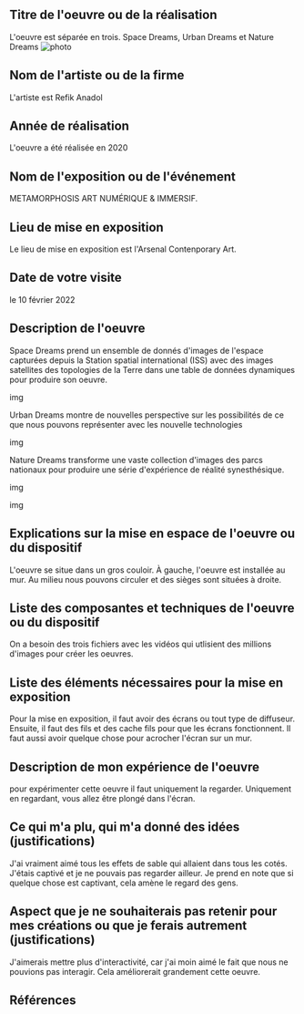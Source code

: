 ## Titre de l'oeuvre ou de la réalisation
L'oeuvre est séparée en trois. Space Dreams, Urban Dreams et Nature Dreams
![photo](Media/Photos/dreams_plan_moyen.png)
## Nom de l'artiste ou de la firme
L'artiste est Refik Anadol
## Année de réalisation
L'oeuvre a été réalisée en 2020
## Nom de l'exposition ou de l'événement
METAMORPHOSIS ART NUMÉRIQUE & IMMERSIF.
## Lieu de mise en exposition
Le lieu de mise en exposition est l'Arsenal Contenporary Art.
## Date de votre visite
le 10 février 2022
## Description de l'oeuvre
Space Dreams prend un ensemble de donnés d'images de l'espace capturées depuis la Station spatial international (ISS) avec des images satellites des topologies de la Terre dans une table de données dynamiques pour produire son oeuvre.

img

Urban Dreams montre de nouvelles perspective sur les possibilités de ce que nous pouvons représenter avec les nouvelle technologies

img

Nature Dreams transforme une vaste collection d'images des parcs nationaux pour produire une série d'expérience de réalité synesthésique.

img

img

## Explications sur la mise en espace de l'oeuvre ou du dispositif
L'oeuvre se situe dans un gros couloir. À gauche, l'oeuvre est installée au mur. Au milieu nous pouvons circuler et des sièges sont situées à droite.
## Liste des composantes et techniques de l'oeuvre ou du dispositif
On a besoin des trois fichiers avec les vidéos qui utlisient des millions d'images pour créer les oeuvres.
## Liste des éléments nécessaires pour la mise en exposition
Pour la mise en exposition, il faut avoir des écrans ou tout type de diffuseur. Ensuite, il faut des fils et des cache fils pour que les écrans fonctionnent. Il faut aussi avoir quelque chose pour acrocher l'écran sur un mur.

## Description de mon expérience de l'oeuvre
pour expérimenter cette oeuvre il faut uniquement la regarder. Uniquement en regardant, vous allez être plongé dans l'écran.
## Ce qui m'a plu, qui m'a donné des idées (justifications)
J'ai vraiment aimé tous les effets de sable qui allaient dans tous les cotés. J'étais captivé et je ne pouvais pas regarder ailleur. Je prend en note que si quelque chose est captivant, cela amène le regard des gens.
## Aspect que je ne souhaiterais pas retenir pour mes créations ou que je ferais autrement (justifications)
J'aimerais mettre plus d'interactivité, car j'ai moin aimé le fait que nous ne pouvions pas interagir. Cela améliorerait grandement cette oeuvre.
## Références

